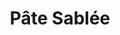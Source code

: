 ---
layout: recette
categories: [recettes]
hidden: true
lang: fr
sitemap: false
title: Pâte Sablée
type: boulangerie
recettes:
  À la main:
    ingredients: 
      - nom: farine blanche
        qte: 200
        unite: gr
      - nom: beurre
        qte: 140
        unite: gr
      - nom: sucre
        qte: 50
        unite: gr
      - nom: sel
        qte: 3
        unite: gr
      - nom: eau froide
        qte: 37
        unite: mL
      - nom: jus de citron
        qte: 3
        unite: mL
    preconditions:
      - Mélanger l'eau et le jus de citron, réserver au frais
      - Le beurre doit être froid
    etapes:
      - label: Préparation
        details:
          - Dans un saladier verser la farine, le sucre et le sel
          - Couper le beurre en petits dés
          - Ajouter le beurre sur la farine
          - Écraser les dés de beurre du bout des doigts
          - Frotter la pâte entre les mains jusqu'à l'obtention de petits bouts
          - Ajouter l'eau froide et le jus de citron
          - Former une boule
          - Sur le plan de travail, fraiser la boule une/deux fois
          - Former une boule et l'applatir un peu
          - Réserver minimum 30 minutes au frais
      - label: Cuisson
        emoji: 🔥
        details:
          - "À blanc : 170°C pour 15 à 20 minutes"

  Au Robot:
    ingredients: 
      - nom: farine blanche
        qte: 265
        unite: gr
      - nom: beurre
        qte: 210
        unite: gr
      - nom: sucre glace
        qte: 20
        unite: gr
      - nom: sel
        qte: 3
        unite: gr
      - nom: eau froide
        qte: 60
        unite: mL
    preconditions:
      - Mélanger l'eau et le jus de citron, réserver au frais
      - Le beurre doit être froid
    etapes:
      - label: Préparation
        details:
          - Verser 175 grammes de farine, le sucre et le sel dans le bol du robot
          - Mixer deux fois 
          - Couper le beurre en petits dés
          - Ajouter le beurre 
          - Mixer jusqu'à incorporation (environ 25 coups)
          - Bien racler les bords
          - Ajouter la farine restante
          - Mixer jusqu'à incorporation (environ 5 coups)
          - Déverser la pâte dans un saladier
          - Ajouter l'eau et mélanger à la main
          - Former une boule
          - Aplatir légèrement la boule
          - Filmer
          - Réserver minimum 2 heures au frais
      - label: Cuisson
        emoji: 🔥
        details:
          - "À blanc : 170°C pour 15 à 20 minutes"
notes:
  - Ne pas trop travailler la pâte sinon elle va durcir a la cuisson
  - Fraiser une nouvelle fois la pâte si elle est trop friable
  - label: Gestes
    link: https://www.youtube.com/watch?v=6x3OldldC_g
  - Une pâte sablée s'obtient par sablage. Une pâte sucrée s'obtient par crémage du beurre avec le sucre
variantes:
  - label: Avec de la poudre d'amandes
    todo: true
  - label: Avec des graines de pavot
    todo: true
---